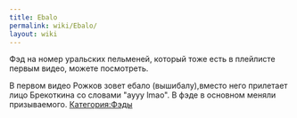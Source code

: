 ```yaml
---
title: Ebalo
permalink: wiki/Ebalo/
layout: wiki
---
```


Фэд на номер уральских пельменей, который тоже есть в плейлисте первым
видео, можете посмотреть.

В первом видео Рожков зовет ебало (вышибалу),вместо него прилетает лицо
Брекоткина со словами "ayyy lmao". В фэде в основном меняли
призываемого. [Категория:Фэды](Категория:Фэды "wikilink")
